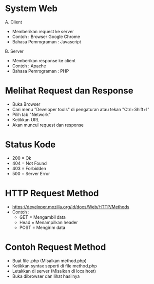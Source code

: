 # System Web

A. Client
- Memberikan request ke server
- Contoh : Browser Google Chrome
- Bahasa Pemrograman : Javascript

B. Server
- Memberikan response ke client
- Contoh : Apache
- Bahasa Pemrograman : PHP

# Melihat Request dan Response

- Buka Browser
- Cari menu "Developer tools" di pengaturan atau tekan "Ctrl+Shift+I"
- Pilih tab "Network"
- Ketikkan URL
- Akan muncul request dan response

# Status Kode

- 200 = Ok
- 404 = Not Found
- 403 = Forbidden
- 500 = Server Error

# HTTP Request Method

- https://developer.mozilla.org/id/docs/Web/HTTP/Methods
- Contoh :
  - GET = Mengambil data
  - Head = Menampilkan header
  - POST = Mengirim data

# Contoh Request Method

- Buat file .php (Misalkan method.php)
- Ketikkan syntax seperti di file method.php
- Letakkan di server (Misalkan di localhost)
- Buka dibrowser dan lihat hasilnya
